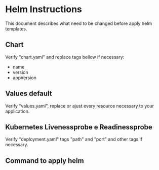 # Helm Instructions #
This document describes what need to be changed before apply helm templates.

## Chart ##
Verify "chart.yaml" and replace tags bellow if necessary:
* name
* version
* appVersion

## Values default ##
Verify "values.yaml", replace or ajust every resource necessary to your application.

## Kubernetes Livenessprobe e Readinessprobe ##
Verify "deployment.yaml" tags "path" and "port" and other tags if necessary.


## Command to apply helm ##



